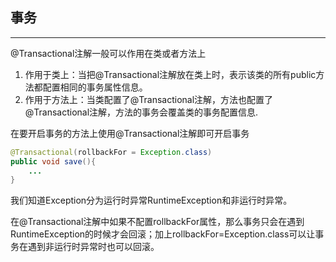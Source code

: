 ## 事务

-----

@Transactional注解一般可以作用在类或者方法上

1. 作用于类上：当把@Transactional注解放在类上时，表示该类的所有public方法都配置相同的事务属性信息。
1. 作用于方法上：当类配置了@Transactional注解，方法也配置了@Transactional注解，方法的事务会覆盖类的事务配置信息.

在要开启事务的方法上使用@Transactional注解即可开启事务

```java
@Transactional(rollbackFor = Exception.class)
public void save(){
    ...
}
```

我们知道Exception分为运行时异常RuntimeException和非运行时异常。

在@Transactional注解中如果不配置rollbackFor属性，那么事务只会在遇到RuntimeException的时候才会回滚；加上rollbackFor=Exception.class可以让事务在遇到非运行时异常时也可以回滚。
